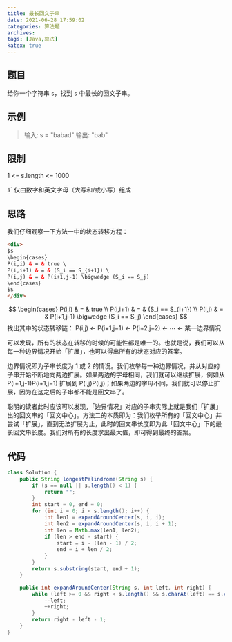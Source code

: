 ```yaml
---
title: 最长回文子串
date: 2021-06-28 17:59:02
categories: 算法题
archives:
tags: [Java,算法]
katex: true
---
```


## 题目

给你一个字符串 `s`，找到 `s` 中最长的回文子串。

## 示例

> 输入: s = "babad"
> 输出: "bab"

<!--more-->

## 限制

1 <= s.length <= 1000

s` 仅由数字和英文字母（大写和/或小写）组成

## 思路

我们仔细观察一下方法一中的状态转移方程：

```html
<div>
$$
\begin{cases}
P(i,i) & = & true \
P(i,i+1) & = & (S_i == S_{i+1}) \
P(i,j) & = & P(i+1,j-1) \bigwedge (S_i == S_j)
\end{cases}
$$
</div>
```

$$
\begin{cases}
P(i,i) & = & true \\
P(i,i+1) & = & (S_i == S_{i+1}) \\
P(i,j) & = & P(i+1,j-1) \bigwedge (S_i == S_j)
\end{cases}
$$
找出其中的状态转移链：
P(i,j) ← P(i+1,j−1) ← P(i+2,j−2) ← ⋯ ← 某一边界情况

可以发现，所有的状态在转移的时候的可能性都是唯一的。也就是说，我们可以从每一种边界情况开始「扩展」，也可以得出所有的状态对应的答案。

边界情况即为子串长度为 1 或 2 的情况。我们枚举每一种边界情况，并从对应的子串开始不断地向两边扩展。如果两边的字母相同，我们就可以继续扩展，例如从 P(i+1,j-1)P(i+1,j−1) 扩展到 P(i,j)P(i,j)；如果两边的字母不同，我们就可以停止扩展，因为在这之后的子串都不能是回文串了。

聪明的读者此时应该可以发现，「边界情况」对应的子串实际上就是我们「扩展」出的回文串的「回文中心」。方法二的本质即为：我们枚举所有的「回文中心」并尝试「扩展」，直到无法扩展为止，此时的回文串长度即为此「回文中心」下的最长回文串长度。我们对所有的长度求出最大值，即可得到最终的答案。



## 代码

```java
class Solution {
    public String longestPalindrome(String s) {
        if (s == null || s.length() < 1) {
            return "";
        }
        int start = 0, end = 0;
        for (int i = 0; i < s.length(); i++) {
            int len1 = expandAroundCenter(s, i, i);
            int len2 = expandAroundCenter(s, i, i + 1);
            int len = Math.max(len1, len2);
            if (len > end - start) {
                start = i - (len - 1) / 2;
                end = i + len / 2;
            }
        }
        return s.substring(start, end + 1);
    }

    public int expandAroundCenter(String s, int left, int right) {
        while (left >= 0 && right < s.length() && s.charAt(left) == s.charAt(right)) {
            --left;
            ++right;
        }
        return right - left - 1;
    }
}
```

